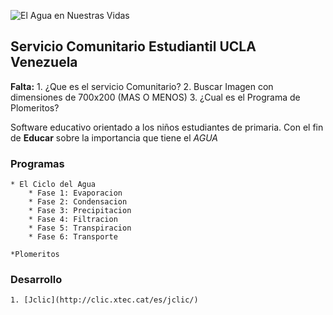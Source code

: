 ![El Agua en Nuestras Vidas](https://userscontent2.emaze.com/images/b4570369-67b2-4066-9625-d6e5da519558/8f2e1cb9b3a151f600251308d3f8dd25.gif)

## Servicio Comunitario Estudiantil UCLA Venezuela


**Falta:**
	1. ¿Que es el servicio Comunitario?
	2. Buscar Imagen con dimensiones de 700x200 (MAS O MENOS)
	3. ¿Cual es el Programa de Plomeritos?

Software educativo orientado a los niños estudiantes de primaria. Con el fin de **Educar** sobre la importancia que tiene el *AGUA*

### Programas
	
	* El Ciclo del Agua
		* Fase 1: Evaporacion
		* Fase 2: Condensacion
		* Fase 3: Precipitacion
		* Fase 4: Filtracion
		* Fase 5: Transpiracion
		* Fase 6: Transporte
	
	*Plomeritos

### Desarrollo

	1. [Jclic](http://clic.xtec.cat/es/jclic/)
	
